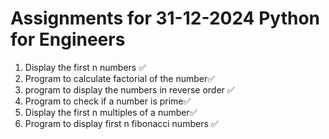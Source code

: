 # Assignments for 31-12-2024 Python for Engineers

1. Display the first n numbers ✅
2. Program to calculate factorial of the number✅
3. program to display the numbers in reverse order ✅
4. Program to check if a number is prime✅
5. Display the first n multiples of a number✅
6. Program to display first  n fibonacci numbers ✅